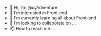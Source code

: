 - 👋 Hi, I’m @cyAdventure
- 👀 I’m interested in Front-end
- 🌱 I’m currently learning all about Front-end
- 💞️ I’m looking to collaborate on ...
- 📫 How to reach me ...

<!---
cyAdventure/cyAdventure is a ✨ special ✨ repository because its `README.md` (this file) appears on your GitHub profile.
You can click the Preview link to take a look at your changes.
--->
